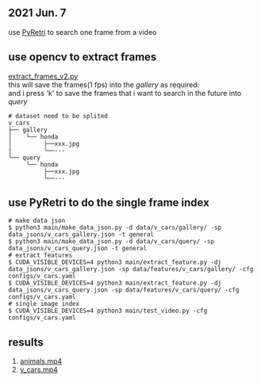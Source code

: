 2021 Jun. 7
---

use [PyRetri](https://github.com/PyRetri/PyRetri) to search one frame from a video

## use opencv to extract frames  
[extract_frames_v2.py](https://github.com/fu-yanyuan/video_retrieval/blob/main/code_training/extract_frames_v2.py)  
this will save the frames(1 fps) into the *gallery* as required:  
and i press 'k' to save the frames that i want to search in the future into *query*  
```shell
# dataset need to be splited 
v_cars
├── gallery
│    └── honda
│         ├──xxx.jpg
|         └──···
└── query
     └── honda
          ├──xxx.jpg
          └──···
```  

## use PyRetri to do the single frame index  
```shell
# make data json
$ python3 main/make_data_json.py -d data/v_cars/gallery/ -sp data_jsons/v_cars_gallery.json -t general
$ python3 main/make_data_json.py -d data/v_cars/query/ -sp data_jsons/v_cars_query.json -t general
# extract features
$ CUDA_VISIBLE_DEVICES=4 python3 main/extract_feature.py -dj data_jsons/v_cars_gallery.json -sp data/features/v_cars/gallery/ -cfg configs/v_cars.yaml
$ CUDA_VISIBLE_DEVICES=4 python3 main/extract_feature.py -dj data_jsons/v_cars_query.json -sp data/features/v_cars/query/ -cfg configs/v_cars.yaml
# single image index
$ CUDA_VISIBLE_DEVICES=4 python3 main/test_video.py -cfg configs/v_cars.yaml
```   
## results  
1. [animals.mp4]((https://www.youtube.com/watch?v=5adoTkOnBVw))
2. [v_cars.mp4](https://www.youtube.com/watch?v=q5PPNZiu52w)



